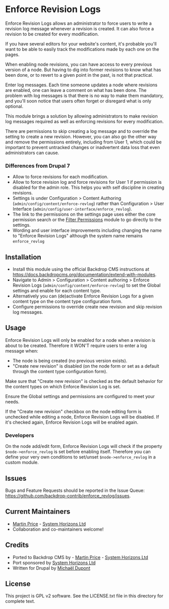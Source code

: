 # Enforce Revision Logs
<!--
The first paragraph of this file should be kept short as it will be used as the
project summary on BackdropCMS.org. Aim for about 240 characters (three lines at
80 characters each).

All lines in this file should be no more than 80 characters long for legibility,
unless including a URL or example that requires the line to not wrap.
|<- - - - - - - This line is exactly 80 characters for reference - - - - - - ->|

Detail in READMEs should be limited to the minimum required for installation and
getting started. More detailed documentation should be moved to a GitHub wiki
page; for example: https://github.com/backdrop-contrib/setup/wiki/Documentation.
-->
Enforce Revision Logs allows an administrator to force users to write a
revision log message whenever a revision is created. It can also force a
revision to be created for every modification.

If you have several editors for your website's content, it's probable you'll
want to be able to easily track the modifications made by each one on the pages.

When enabling node revisions, you can have access to every previous version of
a node. But having to dig into former revisions to know what has been done, or
to revert to a given point in the past, is not that practical.

Enter log messages. Each time someone updates a node where revisions are
enabled, one can leave a comment on what has been done. The problem with log 
messages is that there is no way to make them mandatory, and you'll soon notice
that users often forget or disregard what is only optional.

This module brings a solution by allowing administrators to make revision log
messages required as well as enforcing revisions for every modification.

There are permissions to skip creating a log message and to override the
setting to create a new revision. However, you can also go the other way and
remove the permissions entirely, including from User 1, which could be
important to prevent untracked changes or inadvertent data loss that even
administrators can cause.

### Differences from Drupal 7
- Allow to force revisions for each modification.
- Allow to force revision log and force revisions for User 1 if permission is
disabled for the admin role. This helps you with self discipline in creating
revisions.
- Settings is under Configuration > Content Authoring (`admin/config/content/enforce-revlog`)
rather than Configuration > User Interface (`admin/config/user-interface/enforce_revlog`).
- The link to the permissions on the settings page uses either the core
permission search or the [Filter Permissions](https://backdropcms.org/project/filter_perms)
module to go directly to the settings.
- Wording and user interface improvements including changing the name to
"Enforce Revision Logs" although the system name remains `enforce_revlog`

## Installation
<!--
List the steps needed to install and configure the module. Add/remove steps as
necessary.
-->
- Install this module using the official Backdrop CMS instructions at
  https://docs.backdropcms.org/documentation/extend-with-modules.
- Navigate to Admin > Configuration > Content authoring > Enforce Revision Logs
(`admin/config/content/enforce-revlog`) to set the Global settings
and enable for each content type.
- Alternatively you can (de)activate Enforce Revision Logs for a given content
  type on the content type configuration form.
- Configure permissions to override create new revision and skip revision log
messages.

## Usage
<!--
Link to the repository's wiki if more documentation can be found there. Remove
this section if not needed (and consider disabling the wiki in the repo settings
if not used).
-->
Enforce Revision Logs will only be enabled for a node when a revision is about
to be created. Therefore it WON'T require users to enter a log message
when:

- The node is being created (no previous version exists).
- "Create new revision" is disabled (on the node form or set as a
  default through the content type configuration form).

Make sure that "Create new revision" is checked as the default behavior 
for the content types on which Enforce Revision Log is set.

Ensure the Global settings and permissions are configured to meet your needs.

If the "Create new revision" checkbox on the node editing form is unchecked
while editing a node, Enforce Revision Logs will be disabled.  If it's checked
again, Enforce Revision Logs will be enabled again.

### Developers
On the node add/edit form, Enforce Revision Logs will check if the property
`$node->enforce_revlog` is set before enabling itself. Therefore you can
define your very own conditions to set/unset `$node->enforce_revlog` in a
custom module.

## Issues
<!--
Link to the repo's issue queue.
-->
Bugs and Feature Requests should be reported in the Issue Queue:
https://github.com/backdrop-contrib/enforce_revlog/issues.

## Current Maintainers
<!--
List the current maintainer(s) of the module, and note if this module needs
new/additional maintainers.
-->
- [Martin Price](https://github.com/yorkshire-pudding) - [System Horizons Ltd](https://www.systemhorizons.co.uk)
- Collaboration and co-maintainers welcome!

## Credits
<!--
Give credit where credit's due.
If this is a Drupal port, state who ported it, and who wrote the original Drupal
module. If this module is based on another project, or uses third-party
libraries, list them here. You can also mention any organisations/companies who
sponsored the module's development.
-->
- Ported to Backdrop CMS by - [Martin Price](https://github.com/yorkshire-pudding) - [System Horizons Ltd](https://www.systemhorizons.co.uk)
- Port sponsored by [System Horizons Ltd](https://www.systemhorizons.co.uk)
- Written for Drupal by [Michaël Dupont](https://www.drupal.org/u/mdupont)

## License
<!--
Mention what license this module is released under, and where people can find
it.
-->
This project is GPL v2 software.
See the LICENSE.txt file in this directory for complete text.